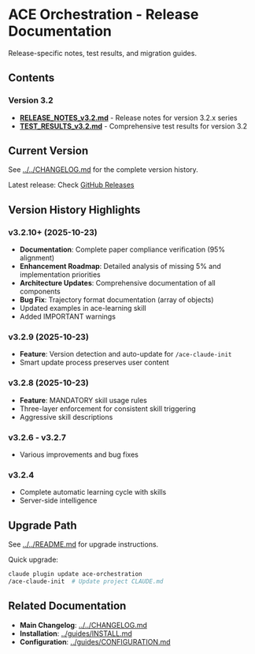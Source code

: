 # ACE Orchestration - Release Documentation

Release-specific notes, test results, and migration guides.

## Contents

### Version 3.2

- **[RELEASE_NOTES_v3.2.md](./RELEASE_NOTES_v3.2.md)** - Release notes for version 3.2.x series
- **[TEST_RESULTS_v3.2.md](./TEST_RESULTS_v3.2.md)** - Comprehensive test results for version 3.2

## Current Version

See [../../CHANGELOG.md](../../CHANGELOG.md) for the complete version history.

Latest release: Check [GitHub Releases](https://github.com/ce-dot-net/ce-claude-marketplace/releases)

## Version History Highlights

### v3.2.10+ (2025-10-23)
- **Documentation**: Complete paper compliance verification (95% alignment)
- **Enhancement Roadmap**: Detailed analysis of missing 5% and implementation priorities
- **Architecture Updates**: Comprehensive documentation of all components
- **Bug Fix**: Trajectory format documentation (array of objects)
- Updated examples in ace-learning skill
- Added IMPORTANT warnings

### v3.2.9 (2025-10-23)
- **Feature**: Version detection and auto-update for `/ace-claude-init`
- Smart update process preserves user content

### v3.2.8 (2025-10-23)
- **Feature**: MANDATORY skill usage rules
- Three-layer enforcement for consistent skill triggering
- Aggressive skill descriptions

### v3.2.6 - v3.2.7
- Various improvements and bug fixes

### v3.2.4
- Complete automatic learning cycle with skills
- Server-side intelligence

## Upgrade Path

See [../../README.md](../../README.md) for upgrade instructions.

Quick upgrade:
```bash
claude plugin update ace-orchestration
/ace-claude-init  # Update project CLAUDE.md
```

## Related Documentation

- **Main Changelog**: [../../CHANGELOG.md](../../CHANGELOG.md)
- **Installation**: [../guides/INSTALL.md](../guides/INSTALL.md)
- **Configuration**: [../guides/CONFIGURATION.md](../guides/CONFIGURATION.md)
